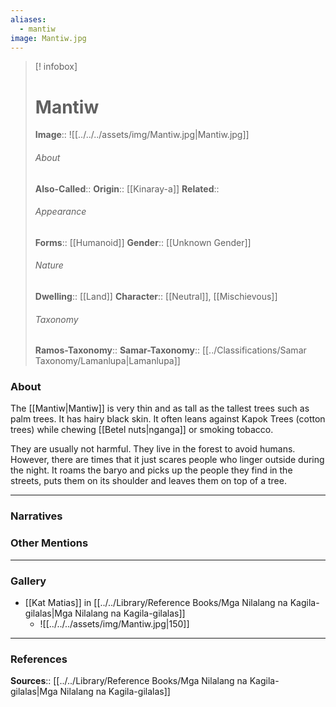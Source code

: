```yaml
---
aliases:
  - mantiw
image: Mantiw.jpg
---
```

> [! infobox]
> # Mantiw
> **Image**:: ![[../../../assets/img/Mantiw.jpg|Mantiw.jpg]]
> ###### About
> **Also-Called**:: 
> **Origin**:: [[Kinaray-a]]
> **Related**:: 
> ###### Appearance
> **Forms**::  [[Humanoid]]
> **Gender**:: [[Unknown Gender]]
> ###### Nature
> **Dwelling**:: [[Land]]
> **Character**:: [[Neutral]], [[Mischievous]]
> ⠀
> ###### Taxonomy
> **Ramos-Taxonomy**:: 
> **Samar-Taxonomy**:: [[../Classifications/Samar Taxonomy/Lamanlupa|Lamanlupa]]

### About 
The [[Mantiw|Mantiw]] is very thin and as tall as the tallest trees such as palm trees. It has hairy black skin. It often leans against Kapok Trees (cotton trees) while chewing [[Betel nuts|nganga]] or smoking tobacco. 

They are usually not harmful. They live in the forest to avoid humans. However, there are times that it just scares people who linger outside during the night. It roams the baryo and picks up the people they find in the streets, puts them on its shoulder and leaves them on top of a tree. 


---
### Narratives


### Other Mentions


---
### Gallery
- [[Kat Matias]] in [[../../Library/Reference Books/Mga Nilalang na Kagila-gilalas|Mga Nilalang na Kagila-gilalas]]
	- ![[../../../assets/img/Mantiw.jpg|150]]


---
### References
**Sources**:: [[../../Library/Reference Books/Mga Nilalang na Kagila-gilalas|Mga Nilalang na Kagila-gilalas]]

[^1]: [[../../Library/Reference Books/Mga Nilalang na Kagila-gilalas|Mga Nilalang na Kagila-gilalas]]